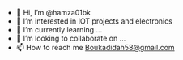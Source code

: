 - 👋 Hi, I’m @hamza01bk
- 👀 I’m interested in IOT projects and electronics
- 🌱 I’m currently learning ...
- 💞️ I’m looking to collaborate on ...
- 📫 How to reach me Boukadidah58@gmail.com

<!---
hamza01bk/hamza01bk is a ✨ special ✨ repository because its `README.md` (this file) appears on your GitHub profile.
You can click the Preview link to take a look at your changes.
--->
